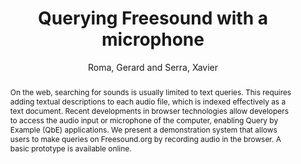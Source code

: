 --- 
title: "Querying Freesound with a microphone" 
abstract: "On the web, searching for sounds is usually limited to text queries. This requires adding textual descriptions to each audio file, which is indexed effectively as a text document. Recent developments in browser technologies allow developers to access the audio input or microphone of the computer, enabling Query by Example (QbE) applications. We present a demonstration system that allows users to make queries on Freesound.org by recording audio in the browser. A basic prototype is available online." 
address: "Paris" 
author: "Roma, Gerard and Serra, Xavier"
webAuthor: "Gerard Roma, Xavier Serra" 
booktitle: "Proceedings of the International Web Audio Conference" 
editor: "Goldszmidt, Samuel and Schnell, Norbert and Saiz, Victor and Matuszewski, Benjamin" 
month: "Proceedings of the International Web Audio Conference"
pages: "" 
publisher: "IRCAM" 
series: "WAC '15"
track: "Poster"  
year: "2015" 
id: "2015_EA_37" 
tags: year2015
media: none 
pdflink: /_data/papers/pdf/2015/2015_37.pdf
ISSN: 2663-5844
---